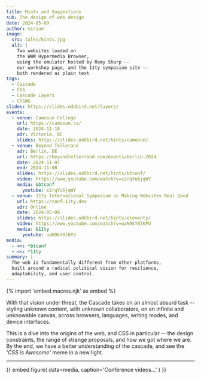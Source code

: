 ```yaml
---
title: Hints and Suggestions
sub: The design of web design
date: 2024-05-09
author: miriam
image:
  src: talks/hints.jpg
  alt: |
    Two websites loaded on
    the WWW Hypermedia Browser,
    using the emulator hosted by Remy Sharp --
    our workshop page, and the 11ty symposium site --
    both rendered as plain text
tags:
  - Cascade
  - CSS
  - Cascade Layers
  - CSSWG
slides: https://slides.oddbird.net/layers/
events:
  - venue: Camosun College
    url: https://camosun.ca/
    date: 2024-11-18
    adr: Victoria, BC
    slides: https://slides.oddbird.net/hints/camosun/
  - venue: Beyond Tellerand
    adr: Berlin, DE
    url: https://beyondtellerrand.com/events/berlin-2024
    date: 2024-11-07
    end: 2024-11-08
    slides: https://slides.oddbird.net/hints/btconf/
    video: https://www.youtube.com/watch?v=s2rqYu6jqWY
    media: &btconf
      youtube: s2rqYu6jqWY
  - venue: 11ty International Symposium on Making Websites Real Good
    url: https://conf.11ty.dev
    adr: Online
    date: 2024-05-09
    slides: https://slides.oddbird.net/hints/eleventy/
    video: https://www.youtube.com/watch?v=uaN9kY8lKPU
    media: &11ty
      youtube: uaN9kY8lKPU
media:
  - <<: *btconf
  - <<: *11ty
summary: |
  The web is fundamentally different from other platforms,
  built around a radical political vision for resilience,
  adaptability, and user control.
---
```


{% import 'embed.macros.njk' as embed %}

With that vision under threat,
the Cascade takes on an almost absurd task --
styling unknown content,
with unknown collaborators,
on an infinite and unknowable canvas,
across browsers,
languages, writing modes, and device interfaces.

This is a dive into the origins of the web,
and CSS in particular --
the design constraints,
the range of strange proposals,
and how we got where we are.
By the end,
we have a better understanding of the cascade,
and see the _'CSS is Awesome'_ meme in a new light.

------

{{ embed.figure(
  data=media,
  caption='Conference videos...'
) }}
